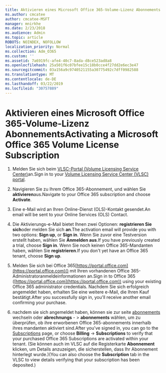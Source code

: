 ```yaml
---
title: Aktivieren eines Microsoft Office 365-Volume-Lizenz Abonnements
ms.author: cmcatee
author: cmcatee-MSFT
manager: mnirkhe
ms.date: 2/23/2018
ms.audience: Admin
ms.topic: article
ROBOTS: NOINDEX, NOFOLLOW
localization_priority: Normal
ms.collection: Adm_O365
ms.custom: ''
ms.assetid: 7a6919fc-afe4-40c7-8ada-d8ce523ad8a8
ms.openlocfilehash: 25a501f6c07bfee15c18b0cce4f27dd2e6ec3e47
ms.sourcegitcommit: 03a156a9c9740521155a30775492c7dff0982588
ms.translationtype: MT
ms.contentlocale: de-DE
ms.lasthandoff: 03/22/2019
ms.locfileid: "30757889"
---
```

# <a name="activating-a-microsoft-office-365-volume-license-subscription"></a><span data-ttu-id="abafa-102">Aktivieren eines Microsoft Office 365-Volume-Lizenz Abonnements</span><span class="sxs-lookup"><span data-stu-id="abafa-102">Activating a Microsoft Office 365 Volume License Subscription</span></span>

1. <span data-ttu-id="abafa-103">Melden Sie sich beim [VLSC-Portal (Volume Licensing Service Center)](http://go.microsoft.com/fwlink/p/?LinkId=329762)an.</span><span class="sxs-lookup"><span data-stu-id="abafa-103">Sign in to your [Volume Licensing Service Center (VLSC) portal](http://go.microsoft.com/fwlink/p/?LinkId=329762).</span></span>
    
2. <span data-ttu-id="abafa-104">Navigieren Sie zu Ihrem Office 365-Abonnement, und wählen Sie **aktivieren**aus.</span><span class="sxs-lookup"><span data-stu-id="abafa-104">Navigate to your Office 365 subscription and choose **Activate**.</span></span>
    
3. <span data-ttu-id="abafa-105">Eine e-Mail wird an Ihren Online-Dienst (OLS)-Kontakt gesendet.</span><span class="sxs-lookup"><span data-stu-id="abafa-105">An email will be sent to your Online Services (OLS) Contact.</span></span>
    
4. <span data-ttu-id="abafa-106">Die Aktivierungs-e-Mail bietet Ihnen zwei Optionen: **registrieren Sie sich**oder melden Sie sich **an**.</span><span class="sxs-lookup"><span data-stu-id="abafa-106">The activation email will provide you with two options: **Sign up**, or **Sign in**.</span></span> <span data-ttu-id="abafa-107">Wenn Sie zuvor eine Testversion erstellt haben, wählen Sie **Anmelden aus**.</span><span class="sxs-lookup"><span data-stu-id="abafa-107">If you have previously created a trial, choose **Sign in**.</span></span> <span data-ttu-id="abafa-108">Wenn Sie noch keinen Office 365-Mandanten haben, wählen Sie **registrieren**.</span><span class="sxs-lookup"><span data-stu-id="abafa-108">If you don't yet have an Office 365 tenant, choose **Sign up**.</span></span>
    
5. <span data-ttu-id="abafa-109">Melden Sie sich bei Office 365[https://portal.office.com](https://portal.office.com)() mit Ihren vorhandenen Office 365-Administratoranmeldeinformationen an.</span><span class="sxs-lookup"><span data-stu-id="abafa-109">Sign in to Office 365 ([https://portal.office.com](https://portal.office.com)) using your existing Office 365 administrator credentials.</span></span> <span data-ttu-id="abafa-110">Nachdem Sie sich erfolgreich angemeldet haben, erhalten Sie eine weitere e-Mail, die Ihren Kauf bestätigt.</span><span class="sxs-lookup"><span data-stu-id="abafa-110">After you successfully sign in, you'll receive another email confirming your purchase.</span></span>
    
6. <span data-ttu-id="abafa-111">nachdem sie sich angemeldet haben, können sie zur seite [abonnements](https://go.microsoft.com/fwlink/p/?linkid=842054) wechseln oder **abrechnungs**  - \> **abonnements** wählen, um zu überprüfen, ob ihre erworbenen Office 365-abonnements innerhalb ihres mandanten aktiviert sind.</span><span class="sxs-lookup"><span data-stu-id="abafa-111">After you've signed in, you can go to the [Subscriptions](https://go.microsoft.com/fwlink/p/?linkid=842054) page, or choose **Billing** -\> **Subscriptions** to verify that your purchased Office 365 Subscriptions are activated within your tenant.</span></span> <span data-ttu-id="abafa-112">(Sie können auch im VLSC auf die Registerkarte **Abonnement** klicken, um Details anzuzeigen, die sicherstellen, dass Ihr Abonnement hinterlegt wurde.)</span><span class="sxs-lookup"><span data-stu-id="abafa-112">(You can also choose the **Subscription** tab in the VLSC to view details verifying that your subscription has been deposited.)</span></span> 
    

